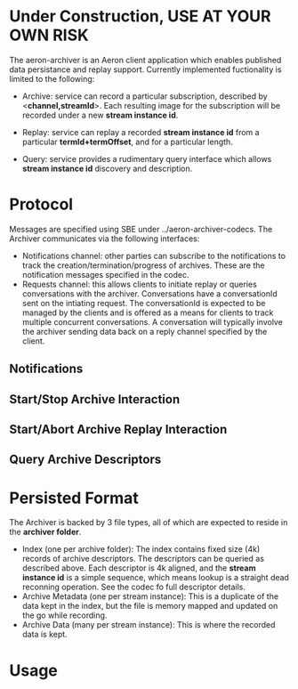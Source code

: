 Under Construction, USE AT YOUR OWN RISK
===

The aeron-archiver is an Aeron client application which enables
published data persistance and replay support. Currently implemented
fuctionality is limited to the following:
- Archive: service can record a particular subscription, described
by <__channel,streamId__>. Each resulting image for the subscription
will be recorded under a new __stream instance id__.

- Replay: service can replay a recorded __stream instance id__ from
a particular __termId+termOffset__, and for a particular length.

- Query: service provides a rudimentary query interface which
allows __stream instance id__ discovery and description.

Protocol
=====
Messages are specified using SBE under ../aeron-archiver-codecs. The
Archiver communicates via the following interfaces:
 - Notifications channel: other parties can subscribe to the notifications
 to track the creation/termination/progress of archives. These are the
 notification messages specified in the codec.
 - Requests channel: this allows clients to initiate replay or queries
 conversations with the archiver. Conversations have a conversationId sent
 on the intiating request. The conversationId is expected to be managed by
 the clients and is offered as a means for clients to track multiple
 concurrent conversations. A conversation will typically involve the
 archiver sending data back on a reply channel specified by the client.

Notifications
----

Start/Stop Archive Interaction 
----

Start/Abort Archive Replay Interaction 
----

Query Archive Descriptors
----

Persisted Format
=====
The Archiver is backed by 3 file types, all of which are expected to reside in the __archiver folder__.

 -  Index (one per archive folder): The index contains fixed size (4k) records of archive descriptors. The descriptors
 can be queried as described above. Each descriptor is 4k aligned, and the __stream instance id__
 is a simple sequence, which means lookup is a straight dead reconning operation. See the codec
 fo full descriptor details.
 - Archive Metadata (one per stream instance): This is a duplicate of the data kept in the index, but the file
 is memory mapped and updated on the go while recording.
 - Archive Data (many per stream instance): This is where the recorded data is kept.
 
 Usage
 ===
 
 